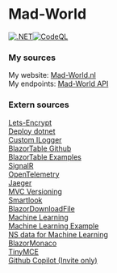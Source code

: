 # Mad-World

[![.NET](https://github.com/oveldman/MadWorld/actions/workflows/dotnet.yml/badge.svg)](https://github.com/oveldman/MadWorld/actions/workflows/dotnet.yml)[![CodeQL](https://github.com/oveldman/MadWorld/actions/workflows/codeql-analysis.yml/badge.svg)](https://github.com/oveldman/MadWorld/actions/workflows/codeql-analysis.yml)
### My sources
My website: [Mad-World.nl](https://www.mad-world.nl/)\
My endpoints: [Mad-World API](https://www.mad-world.nl/api/swagger/)
### Extern sources
[Lets-Encrypt](https://certbot.eff.org/lets-encrypt/ubuntufocal-nginx)\
[Deploy dotnet](https://docs.microsoft.com/en-us/aspnet/core/host-and-deploy/linux-nginx?view=aspnetcore-5.0)\
[Custom ILogger](https://docs.microsoft.com/en-us/dotnet/core/extensions/custom-logging-provider)\
[BlazorTable Github](https://github.com/IvanJosipovic/BlazorTable)\
[BlazorTable Examples](https://blazortable.netlify.app/)\
[SignalR](https://docs.microsoft.com/en-us/aspnet/core/tutorials/signalr-blazor?view=aspnetcore-5.0&tabs=visual-studio&pivots=webassembly)\
[OpenTelemetry](https://opentelemetry.io/)\
[Jaeger](https://www.jaegertracing.io/)\
[MVC Versioning](https://www.infoworld.com/article/3562355/how-to-use-api-versioning-in-aspnet-core.html)\
[Smartlook](https://www.smartlook.com/)\
[BlazorDownloadFile](https://github.com/arivera12/BlazorDownloadFile)\
[Machine Learning](https://dotnet.microsoft.com/apps/machinelearning-ai/ml-dotnet)\
[Machine Learning Example](https://github.com/dotnet/machinelearning-samples/tree/main/samples/csharp/getting-started/Regression_TaxiFarePrediction)\
[NS data for Machine Learning](https://www.rijdendetreinen.nl/over/open-data)\
[BlazorMonaco](https://github.com/serdarciplak/BlazorMonaco)\
[TinyMCE](https://github.com/tinymce/tinymce-blazor)\
[Github Copilot (Invite only)](https://github.com/github/copilot-preview) 